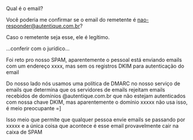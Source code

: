 Qual é o email?

Você poderia me confirmar se o email do remetente é nao-responder@autentique.com.br?

Caso o remetente seja esse, ele é legítimo.

...conferir com o jurídico...



Foi reto pro nosso SPAM, aparentemente o pessoal está enviando emails com um endereço xxxx, mas sem os registros DKIM para autenticação do email

Do nosso lado nós usamos uma política de DMARC no nosso serviço de emails que determina que os servidores de emails rejeitam emails recebidos de domínios @autentique.com.br que não estejam autenticados com nossa chave DKIM, mas aparentemente o domínio xxxxx não usa isso, é meio preocupante =]

Isso meio que permite que qualquer pessoa envie emails se passando por xxxxx e a única coisa que acontece é esse email provavelmente cair na caixa de SPAM